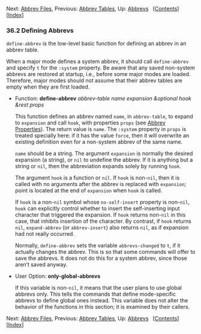 

Next: [Abbrev Files](Abbrev-Files.html), Previous: [Abbrev Tables](Abbrev-Tables.html), Up: [Abbrevs](Abbrevs.html)   \[[Contents](index.html#SEC_Contents "Table of contents")]\[[Index](Index.html "Index")]

### 36.2 Defining Abbrevs

`define-abbrev` is the low-level basic function for defining an abbrev in an abbrev table.

When a major mode defines a system abbrev, it should call `define-abbrev` and specify `t` for the `:system` property. Be aware that any saved non-system abbrevs are restored at startup, i.e., before some major modes are loaded. Therefore, major modes should not assume that their abbrev tables are empty when they are first loaded.

*   Function: **define-abbrev** *abbrev-table name expansion \&optional hook \&rest props*

    This function defines an abbrev named `name`, in `abbrev-table`, to expand to `expansion` and call `hook`, with properties `props` (see [Abbrev Properties](Abbrev-Properties.html)). The return value is `name`. The `:system` property in `props` is treated specially here: if it has the value `force`, then it will overwrite an existing definition even for a non-system abbrev of the same name.

    `name` should be a string. The argument `expansion` is normally the desired expansion (a string), or `nil` to undefine the abbrev. If it is anything but a string or `nil`, then the abbreviation expands solely by running `hook`.

    The argument `hook` is a function or `nil`. If `hook` is non-`nil`, then it is called with no arguments after the abbrev is replaced with `expansion`; point is located at the end of `expansion` when `hook` is called.

    If `hook` is a non-`nil` symbol whose `no-self-insert` property is non-`nil`, `hook` can explicitly control whether to insert the self-inserting input character that triggered the expansion. If `hook` returns non-`nil` in this case, that inhibits insertion of the character. By contrast, if `hook` returns `nil`, `expand-abbrev` (or `abbrev-insert`) also returns `nil`, as if expansion had not really occurred.

    Normally, `define-abbrev` sets the variable `abbrevs-changed` to `t`, if it actually changes the abbrev. This is so that some commands will offer to save the abbrevs. It does not do this for a system abbrev, since those aren’t saved anyway.

<!---->

*   User Option: **only-global-abbrevs**

    If this variable is non-`nil`, it means that the user plans to use global abbrevs only. This tells the commands that define mode-specific abbrevs to define global ones instead. This variable does not alter the behavior of the functions in this section; it is examined by their callers.

Next: [Abbrev Files](Abbrev-Files.html), Previous: [Abbrev Tables](Abbrev-Tables.html), Up: [Abbrevs](Abbrevs.html)   \[[Contents](index.html#SEC_Contents "Table of contents")]\[[Index](Index.html "Index")]
